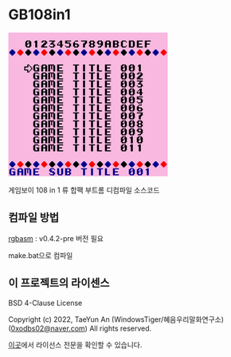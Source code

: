 # GB108in1
![](image/image.png)

게임보이 108 in 1 류 합팩 부트롬 디컴파일 소스코드

## 컴파일 방법
[rgbasm](https://github.com/gbdev/rgbds) : v0.4.2-pre 버전 필요

make.bat으로 컴파일 

## 이 프로젝트의 라이센스

BSD 4-Clause License

Copyright (c) 2022, TaeYun An (WindowsTiger/혜음우리말화연구소) (0xodbs02@naver.com) All rights reserved.

[이곳](LICENSE)에서 라이선스 전문을 확인할 수 있습니다.
